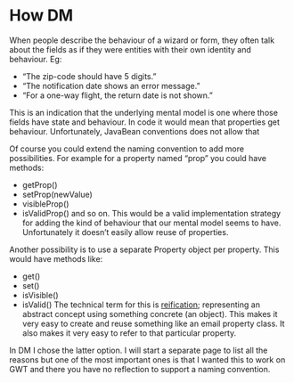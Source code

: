 # How DM #

When people describe the behaviour of a wizard or form, they often talk about the fields as if they were entities with their own identity and behaviour. Eg:
  * “The zip-code should have 5 digits.”
  * “The notification date shows an error message.”
  * “For a one-way flight, the return date is not shown.”

This is an indication that the underlying mental model is one where those fields have state and behaviour. In code it would mean that properties get behaviour. Unfortunately, JavaBean conventions does not allow that

Of course you could extend the naming convention to add more possibilities. For example for a property named “prop” you could have methods:
  * getProp()
  * setProp(newValue)
  * visibleProp()
  * isValidProp()
and so on. This would be a valid implementation strategy for adding the kind of behaviour that our mental model seems to have. Unfortunately it doesn’t easily allow reuse of properties.

Another possibility is to use a separate Property object per property. This would have methods like:
  * get()
  * set()
  * isVisible()
  * isValid()
The technical term for this is <a href='http://en.wikipedia.org/wiki/Reification_%28computer_science%29'>reification</a>; representing an abstract concept using something concrete (an object). This makes it very easy to create and reuse something like an email property class. It also makes it very easy to refer to that particular property.

In DM I chose the latter option. I will start a separate page to list all the reasons but one of the most important ones is that I wanted this to work on GWT and there you have no reflection to support a naming convention.